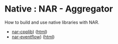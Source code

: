 # Native : NAR - Aggregator

How to build and use native libraries with NAR.

* [nar-cpplib](nar-cpplib/src/site/markdown/index.md)) ([html](https://plord12.github.io/samples/10.4.0-SNAPSHOT/nativelibrary/nar/nar-cpplib/))
* [nar-eventflow](nar-eventflow/src/site/markdown/index.md)) ([html](https://plord12.github.io/samples/10.4.0-SNAPSHOT/nativelibrary/nar/nar-eventflow/))
